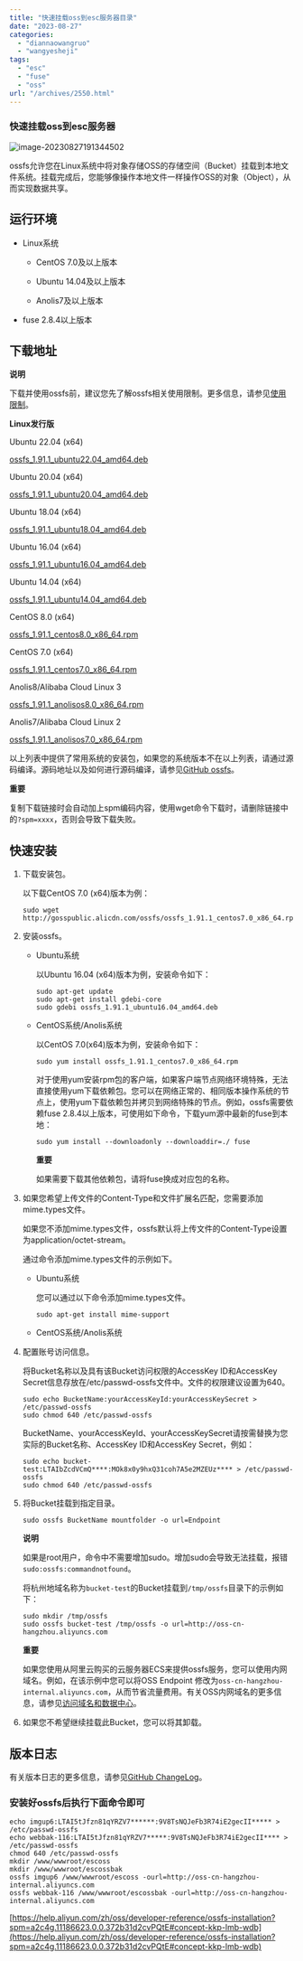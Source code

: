```yaml
---
title: "快速挂载oss到esc服务器目录"
date: "2023-08-27"
categories: 
  - "diannaowangruo"
  - "wangyesheji"
tags: 
  - "esc"
  - "fuse"
  - "oss"
url: "/archives/2550.html"
---
```


### 快速挂载oss到esc服务器

![image-20230827191344502](/images/2023/08/add3603ead04134bda853046c246fd38.webp)

ossfs允许您在Linux系统中将对象存储OSS的存储空间（Bucket）挂载到本地文件系统。挂载完成后，您能够像操作本地文件一样操作OSS的对象（Object），从而实现数据共享。

## 运行环境

- Linux系统
    
    - CentOS 7.0及以上版本
        
    - Ubuntu 14.04及以上版本
        
    - Anolis7及以上版本
        
- fuse 2.8.4以上版本
    

## 下载地址

**说明**

下载并使用ossfs前，建议您先了解ossfs相关使用限制。更多信息，请参见[使用限制](https://help.aliyun.com/zh/oss/developer-reference/overview-60#section-bjn-gcy-ug5)。

**Linux发行版**

Ubuntu 22.04 (x64)

[ossfs\_1.91.1\_ubuntu22.04\_amd64.deb](https://gosspublic.alicdn.com/ossfs/ossfs_1.91.1_ubuntu22.04_amd64.deb)

Ubuntu 20.04 (x64)

[ossfs\_1.91.1\_ubuntu20.04\_amd64.deb](https://gosspublic.alicdn.com/ossfs/ossfs_1.91.1_ubuntu20.04_amd64.deb)

Ubuntu 18.04 (x64)

[ossfs\_1.91.1\_ubuntu18.04\_amd64.deb](https://gosspublic.alicdn.com/ossfs/ossfs_1.91.1_ubuntu18.04_amd64.deb)

Ubuntu 16.04 (x64)

[ossfs\_1.91.1\_ubuntu16.04\_amd64.deb](https://gosspublic.alicdn.com/ossfs/ossfs_1.91.1_ubuntu16.04_amd64.deb)

Ubuntu 14.04 (x64)

[ossfs\_1.91.1\_ubuntu14.04\_amd64.deb](https://gosspublic.alicdn.com/ossfs/ossfs_1.91.1_ubuntu14.04_amd64.deb)

CentOS 8.0 (x64)

[ossfs\_1.91.1\_centos8.0\_x86\_64.rpm](https://gosspublic.alicdn.com/ossfs/ossfs_1.91.1_centos8.0_x86_64.rpm)

CentOS 7.0 (x64)

[ossfs\_1.91.1\_centos7.0\_x86\_64.rpm](https://gosspublic.alicdn.com/ossfs/ossfs_1.91.1_centos7.0_x86_64.rpm)

Anolis8/Alibaba Cloud Linux 3

[ossfs\_1.91.1\_anolisos8.0\_x86\_64.rpm](https://gosspublic.alicdn.com/ossfs/ossfs_1.91.1_anolisos8.0_x86_64.rpm)

Anolis7/Alibaba Cloud Linux 2

[ossfs\_1.91.1\_anolisos7.0\_x86\_64.rpm](https://gosspublic.alicdn.com/ossfs/ossfs_1.91.1_anolisos7.0_x86_64.rpm)

以上列表中提供了常用系统的安装包，如果您的系统版本不在以上列表，请通过源码编译。源码地址以及如何进行源码编译，请参见[GitHub ossfs](https://github.com/aliyun/ossfs#ossfs)。

**重要**

复制下载链接时会自动加上spm编码内容，使用wget命令下载时，请删除链接中的`?spm=xxxx`，否则会导致下载失败。

## 快速安装

1. 下载安装包。
    
    以下载CentOS 7.0 (x64)版本为例：
    
    ```null
    sudo wget http://gosspublic.alicdn.com/ossfs/ossfs_1.91.1_centos7.0_x86_64.rpm
    ```
    
2. 安装ossfs。
    
    - Ubuntu系统
        
        以Ubuntu 16.04 (x64)版本为例，安装命令如下：
        
        ```null
        sudo apt-get update
        sudo apt-get install gdebi-core
        sudo gdebi ossfs_1.91.1_ubuntu16.04_amd64.deb
        ```
        
    - CentOS系统/Anolis系统
        
        以CentOS 7.0(x64)版本为例，安装命令如下：
        
        ```null
        sudo yum install ossfs_1.91.1_centos7.0_x86_64.rpm
        ```
        
        对于使用yum安装rpm包的客户端，如果客户端节点网络环境特殊，无法直接使用yum下载依赖包。您可以在网络正常的、相同版本操作系统的节点上，使用yum下载依赖包并拷贝到网络特殊的节点。例如，ossfs需要依赖fuse 2.8.4以上版本，可使用如下命令，下载yum源中最新的fuse到本地：
        
        ```null
        sudo yum install --downloadonly --downloaddir=./ fuse
        ```
        
        **重要**
        
        如果需要下载其他依赖包，请将fuse换成对应包的名称。
        
3. 如果您希望上传文件的Content-Type和文件扩展名匹配，您需要添加mime.types文件。
    
    如果您不添加mime.types文件，ossfs默认将上传文件的Content-Type设置为application/octet-stream。
    
    通过命令添加mime.types文件的示例如下。
    
    - Ubuntu系统
        
        您可以通过以下命令添加mime.types文件。
        
        ```null
        sudo apt-get install mime-support
        ```
        
    - CentOS系统/Anolis系统
        
4. 配置账号访问信息。
    
    将Bucket名称以及具有该Bucket访问权限的AccessKey ID和AccessKey Secret信息存放在/etc/passwd-ossfs文件中。文件的权限建议设置为640。
    
    ```null
    sudo echo BucketName:yourAccessKeyId:yourAccessKeySecret > /etc/passwd-ossfs
    sudo chmod 640 /etc/passwd-ossfs
    ```
    
    BucketName、yourAccessKeyId、yourAccessKeySecret请按需替换为您实际的Bucket名称、AccessKey ID和AccessKey Secret，例如：
    
    ```null
    sudo echo bucket-test:LTAIbZcdVCmQ****:MOk8x0y9hxQ31coh7A5e2MZEUz**** > /etc/passwd-ossfs
    sudo chmod 640 /etc/passwd-ossfs
    ```
    
5. 将Bucket挂载到指定目录。
    
    ```null
    sudo ossfs BucketName mountfolder -o url=Endpoint
    ```
    
    **说明**
    
    如果是root用户，命令中不需要增加sudo。增加sudo会导致无法挂载，报错`sudo:ossfs:commandnotfound`。
    
    将杭州地域名称为`bucket-test`的Bucket挂载到`/tmp/ossfs`目录下的示例如下：
    
    ```null
    sudo mkdir /tmp/ossfs
    sudo ossfs bucket-test /tmp/ossfs -o url=http://oss-cn-hangzhou.aliyuncs.com
    ```
    
    **重要**
    
    如果您使用从阿里云购买的云服务器ECS来提供ossfs服务，您可以使用内网域名。例如，在该示例中您可以将OSS Endpoint 修改为`oss-cn-hangzhou-internal.aliyuncs.com`，从而节省流量费用。有关OSS内网域名的更多信息，请参见[访问域名和数据中心](https://help.aliyun.com/zh/oss/user-guide/regions-and-endpoints#concept-zt4-cvy-5db)。
    
6. 如果您不希望继续挂载此Bucket，您可以将其卸载。
    

## 版本日志

有关版本日志的更多信息，请参见[GitHub ChangeLog](https://github.com/aliyun/ossfs/blob/master/ChangeLog)。

### 安装好ossfs后执行下面命令即可

```
echo imgup6:LTAI5tJfzn81qYRZV7******:9V8TsNQJeFb3R74iE2gecII***** > /etc/passwd-ossfs
echo webbak-116:LTAI5tJfzn81qYRZV7*****:9V8TsNQJeFb3R74iE2gecII**** > /etc/passwd-ossfs
chmod 640 /etc/passwd-ossfs
mkdir /www/wwwroot/escoss
mkdir /www/wwwroot/escossbak
ossfs imgup6 /www/wwwroot/escoss -ourl=http://oss-cn-hangzhou-internal.aliyuncs.com
ossfs webbak-116 /www/wwwroot/escossbak -ourl=http://oss-cn-hangzhou-internal.aliyuncs.com
```

[https://help.aliyun.com/zh/oss/developer-reference/ossfs-installation?spm=a2c4g.11186623.0.0.372b31d2cvPQtE#concept-kkp-lmb-wdb](https://help.aliyun.com/zh/oss/developer-reference/ossfs-installation?spm=a2c4g.11186623.0.0.372b31d2cvPQtE#concept-kkp-lmb-wdb)
